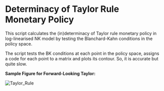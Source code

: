 # Determinacy of Taylor Rule Monetary Policy
This script calculates the (in)determinacy of Taylor rule monetary policy in log-linearised NK model by testing the Blanchard-Kahn conditions in the policy space. 

The script tests the BK conditions at each point in the policy space, assigns a code for each point to a matrix and plots its contour. So, it is accurate but quite slow. 

__Sample Figure for Forward-Looking Taylor:__

![Taylor_Rule](https://user-images.githubusercontent.com/45733935/79697748-b60fbc80-8284-11ea-8aea-5a9581aeb2d0.png)
